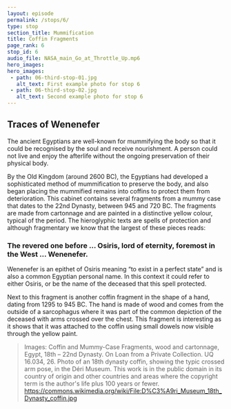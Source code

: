 ```yaml
---
layout: episode
permalink: /stops/6/
type: stop
section_title: Mummification
title: Coffin Fragments 
page_rank: 6
stop_id: 6
audio_file: NASA_main_Go_at_Throttle_Up.mp6
hero_images:
hero_images:
 - path: 06-third-stop-01.jpg
   alt_text: First example photo for stop 6
 - path: 06-third-stop-02.jpg
   alt_text: Second example photo for stop 6
---
```


## Traces of Wenenefer 

The ancient Egyptians are well-known for mummifying the body so that it could be recognised by the soul and receive nourishment. A person could not live and enjoy the afterlife without the ongoing preservation of their physical body.

By the Old Kingdom (around 2600 BC), the Egyptians had developed a sophisticated method of mummification to preserve the body, and also began placing the mummified remains into coffins to protect them from deterioration. This cabinet contains several fragments from a mummy case that dates to the 22nd Dynasty, between 945 and 720 BC. The fragments are made from cartonnage and are painted in a distinctive yellow colour, typical of the period. The hieroglyphic texts are spells of protection and although fragmentary we know that the largest of these pieces reads: 

### The revered one before … Osiris, lord of eternity, foremost in the West … Wenenefer. 

Wenenefer is an epithet of Osiris meaning “to exist in a perfect state” and is also a common Egyptian personal name. In this context it could refer to either Osiris, or be the name of the deceased that this spell protected. 

Next to this fragment is another coffin fragment in the shape of a hand, dating from 1295 to 945 BC. The hand is made of wood and comes from the outside of a sarcophagus where it was part of the common depiction of the deceased with arms crossed over the chest. This fragment is interesting as it shows that it was attached to the coffin using small dowels now visible through the yellow paint.  

> Images: Coffin and Mummy-Case Fragments, wood and cartonnage, Egypt, 18th – 22nd Dynasty. On Loan from a Private Collection. UQ 16.034, 26. 
> Photo of an 18th dynasty coffin, showing the typic crossed arm pose, in the Déri Museum. This work is in the public domain in its country of origin and other countries and areas where the copyright term is the author's life plus 100 years or fewer. https://commons.wikimedia.org/wiki/File:D%C3%A9ri_Museum_18th_Dynasty_coffin.jpg
